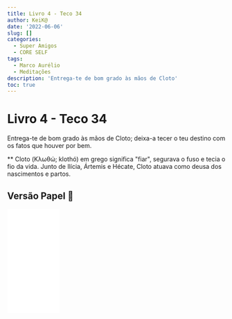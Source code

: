 ```yaml
---
title: Livro 4 - Teco 34
author: KeiK@
date: '2022-06-06'
slug: []
categories:
  - Super Amigos
  - CORE SELF
tags:
  - Marco Aurélio
  - Meditações
description: 'Entrega-te de bom grado às mãos de Cloto'
toc: true
---
```


# Livro 4 - Teco 34


Entrega-te de bom grado às mãos de Cloto; deixa-a tecer o teu destino com os fatos que houver por bem.

** Cloto (Κλωθώ; klothó) em grego significa "fiar", segurava o fuso e tecia o fio da vida. Junto de Ilícia, Ártemis e Hécate, Cloto atuava como deusa dos nascimentos e partos.

## Versão Papel :book:
<iframe style="width:120px;height:240px;" marginwidth="0" marginheight="0" scrolling="no" frameborder="0" src="//ws-na.amazon-adsystem.com/widgets/q?ServiceVersion=20070822&OneJS=1&Operation=GetAdHtml&MarketPlace=BR&source=ss&ref=as_ss_li_til&ad_type=product_link&tracking_id=mundodekeika-20&language=pt_BR&marketplace=amazon&region=BR&placement=B092FVY4BB&asins=B092FVY4BB&linkId=37c5ec14221f61f811029aa88b520891&show_border=true&link_opens_in_new_window=true"></iframe>